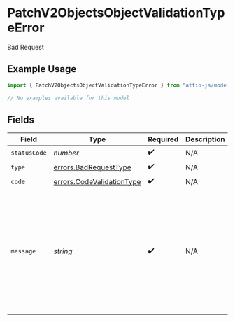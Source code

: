 # PatchV2ObjectsObjectValidationTypeError

Bad Request

## Example Usage

```typescript
import { PatchV2ObjectsObjectValidationTypeError } from "attio-js/models/errors/getv2objectsobject.js";

// No examples available for this model
```

## Fields

| Field                                                                                              | Type                                                                                               | Required                                                                                           | Description                                                                                        | Example                                                                                            |
| -------------------------------------------------------------------------------------------------- | -------------------------------------------------------------------------------------------------- | -------------------------------------------------------------------------------------------------- | -------------------------------------------------------------------------------------------------- | -------------------------------------------------------------------------------------------------- |
| `statusCode`                                                                                       | *number*                                                                                           | :heavy_check_mark:                                                                                 | N/A                                                                                                |                                                                                                    |
| `type`                                                                                             | [errors.BadRequestType](../../models/errors/badrequesttype.md)                                     | :heavy_check_mark:                                                                                 | N/A                                                                                                |                                                                                                    |
| `code`                                                                                             | [errors.CodeValidationType](../../models/errors/codevalidationtype.md)                             | :heavy_check_mark:                                                                                 | N/A                                                                                                |                                                                                                    |
| `message`                                                                                          | *string*                                                                                           | :heavy_check_mark:                                                                                 | N/A                                                                                                | You passed an empty payload. Please ensure you are updating at least one property in your request. |